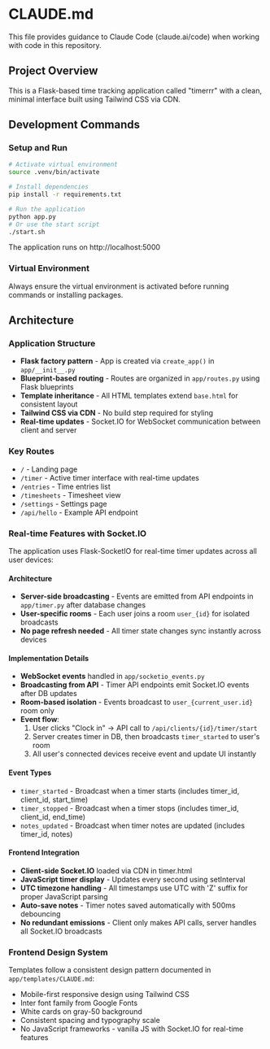 # CLAUDE.md

This file provides guidance to Claude Code (claude.ai/code) when working with code in this repository.

## Project Overview

This is a Flask-based time tracking application called "timerrr" with a clean, minimal interface built using Tailwind CSS via CDN.

## Development Commands

### Setup and Run
```bash
# Activate virtual environment
source .venv/bin/activate

# Install dependencies
pip install -r requirements.txt

# Run the application
python app.py
# Or use the start script
./start.sh
```

The application runs on http://localhost:5000
    
### Virtual Environment
Always ensure the virtual environment is activated before running commands or installing packages.

## Architecture

### Application Structure
- **Flask factory pattern** - App is created via `create_app()` in `app/__init__.py`
- **Blueprint-based routing** - Routes are organized in `app/routes.py` using Flask blueprints
- **Template inheritance** - All HTML templates extend `base.html` for consistent layout
- **Tailwind CSS via CDN** - No build step required for styling
- **Real-time updates** - Socket.IO for WebSocket communication between client and server

### Key Routes
- `/` - Landing page
- `/timer` - Active timer interface with real-time updates
- `/entries` - Time entries list
- `/timesheets` - Timesheet view
- `/settings` - Settings page
- `/api/hello` - Example API endpoint

### Real-time Features with Socket.IO
The application uses Flask-SocketIO for real-time timer updates across all user devices:

#### Architecture
- **Server-side broadcasting** - Events are emitted from API endpoints in `app/timer.py` after database changes
- **User-specific rooms** - Each user joins a room `user_{id}` for isolated broadcasts
- **No page refresh needed** - All timer state changes sync instantly across devices

#### Implementation Details
- **WebSocket events** handled in `app/socketio_events.py`
- **Broadcasting from API** - Timer API endpoints emit Socket.IO events after DB updates
- **Room-based isolation** - Events broadcast to `user_{current_user.id}` room only
- **Event flow**:
  1. User clicks "Clock in" → API call to `/api/clients/{id}/timer/start`
  2. Server creates timer in DB, then broadcasts `timer_started` to user's room
  3. All user's connected devices receive event and update UI instantly

#### Event Types
- `timer_started` - Broadcast when a timer starts (includes timer_id, client_id, start_time)
- `timer_stopped` - Broadcast when a timer stops (includes timer_id, client_id, end_time)
- `notes_updated` - Broadcast when timer notes are updated (includes timer_id, notes)

#### Frontend Integration
- **Client-side Socket.IO** loaded via CDN in timer.html
- **JavaScript timer display** - Updates every second using setInterval
- **UTC timezone handling** - All timestamps use UTC with 'Z' suffix for proper JavaScript parsing
- **Auto-save notes** - Timer notes saved automatically with 500ms debouncing
- **No redundant emissions** - Client only makes API calls, server handles all Socket.IO broadcasts

### Frontend Design System
Templates follow a consistent design pattern documented in `app/templates/CLAUDE.md`:
- Mobile-first responsive design using Tailwind CSS
- Inter font family from Google Fonts
- White cards on gray-50 background
- Consistent spacing and typography scale
- No JavaScript frameworks - vanilla JS with Socket.IO for real-time features